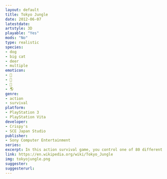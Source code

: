 ```yaml
---
layout: default
title: Tokyo Jungle
date: 2012-06-07
latestdate: 
artstyle: 3D
playable: "Yes"
mods: "No"
type: realistic
species: 
- dog
- big cat
- deer
- multiple
emoticon: 
- 🐶
- 🦁
- 🦌
- 🌎
genre: 
- action
- survival
platform:
- PlayStation 3
- PlayStation Vita
developer: 
- Crispy's
- SCE Japan Studio
publisher:
- Sony Computer Entertainment
series: 
excerpt: In this action survival game, you control one of 80 different species of animals as you try to survive and populate a wild and deserted version of Tokyo city in the distant future.
link: https://en.wikipedia.org/wiki/Tokyo_Jungle
img: tokyojungle.png
suggester: 
suggesterurl:  
---
```


